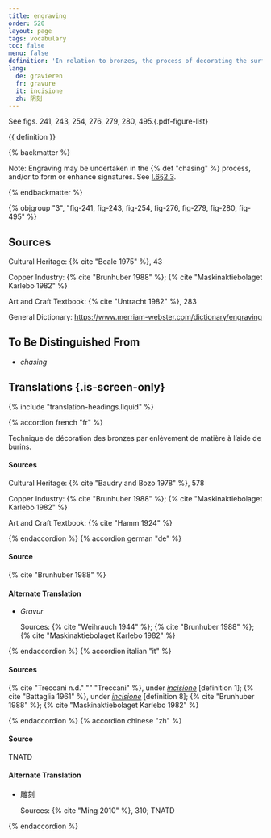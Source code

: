 ```yaml
---
title: engraving
order: 520
layout: page
tags: vocabulary
toc: false
menu: false
definition: 'In relation to bronzes, the process of decorating the surface by removing material with a chisel, burin, or graver that creates a V-shaped groove.'
lang:
  de: gravieren
  fr: gravure
  it: incisione
  zh: 阴刻
---
```


See figs. 241, 243, 254, 276, 279, 280, 495.{.pdf-figure-list}

{{ definition }}

{% backmatter %}

Note: Engraving may be undertaken in the {% def "chasing" %} process, and/or to form or enhance signatures. See [I.6§2.3](/vol-1/6/#s2-3).

{% endbackmatter %}

{% objgroup "3", "fig-241, fig-243, fig-254, fig-276, fig-279, fig-280, fig-495" %}

## Sources

Cultural Heritage: {% cite "Beale 1975" %}, 43

Copper Industry: {% cite "Brunhuber 1988" %}; {% cite "Maskinaktiebolaget Karlebo 1982" %}

Art and Craft Textbook: {% cite "Untracht 1982" %}, 283

General Dictionary: <https://www.merriam-webster.com/dictionary/engraving>

## To Be Distinguished From

- *chasing*

## Translations {.is-screen-only}

<div class="accordion">
{% include "translation-headings.liquid" %}

{% accordion french "fr" %}

Technique de décoration des bronzes par enlèvement de matière à l’aide de burins.

#### Sources

Cultural Heritage: {% cite "Baudry and Bozo 1978" %}, 578

Copper Industry: {% cite "Brunhuber 1988" %}; {% cite "Maskinaktiebolaget Karlebo 1982" %}

Art and Craft Textbook: {% cite "Hamm 1924" %}

{% endaccordion %}
{% accordion german "de" %}

#### Source

{% cite "Brunhuber 1988" %}

#### Alternate Translation

- *Gravur*

    Sources: {% cite "Weihrauch 1944" %}; {% cite "Brunhuber 1988" %}; {% cite "Maskinaktiebolaget Karlebo 1982" %}

{% endaccordion %}
{% accordion italian "it" %}

#### Sources

{% cite "Treccani n.d." "" "Treccani" %}, under [*incisione*](http://www.treccani.it/vocabolario/incisione/) [definition 1]; {% cite "Battaglia 1961" %}, under [*incisione*](http://www.gdli.it/pdf_viewer/Scripts/pdf.js/web/viewer.asp?file=/PDF/GDLI07/GDLI_07_ocr_693.pdf&parola=incisione) [definition 8]; {% cite "Brunhuber 1988" %}; {% cite "Maskinaktiebolaget Karlebo 1982" %}

{% endaccordion %}
{% accordion chinese "zh" %}

#### Source

TNATD

#### Alternate Translation

- <span lang="zh">雕刻</span>

    Sources: {% cite "Ming 2010" %}, 310; TNATD

{% endaccordion %}

</div>
